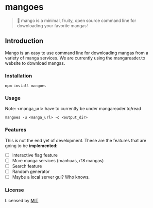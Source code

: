 # mangoes

> 🥭 mango is a minimal, fruity, open source command line for downloading your favorite mangas!

## Introduction

Mango is an easy to use command line for downloading mangas from a variety of manga services.
We are currently using the mangareader.to website to download mangas.

### Installation

```
npm install mangoes
```

### Usage

Note: <manga_url> have to currently be under mangareader.to/read

```
mangoes -u <manga_url> -o <output_dir>
```

### Features

This is not the end yet of development. These are the features that are going to be **implemented**:

- [ ] Interactive flag feature
- [ ] More manga services (manhuas, r18 mangas)
- [ ] Search feature
- [ ] Random generator
- [ ] Maybe a local server gui? Who knows.

### License

Licensed by [MIT](https://github.com/yakemichi/mangoes/blob/master/LICENSE)
